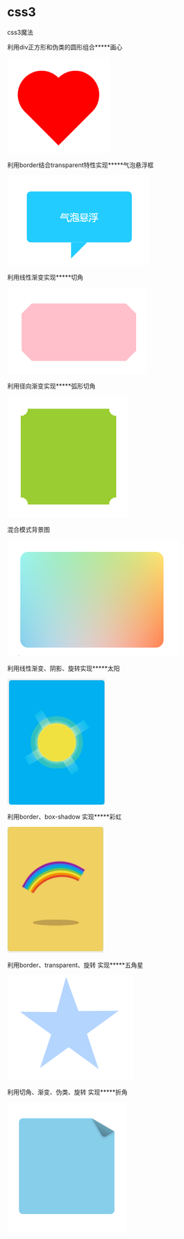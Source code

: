 # css3
css3魔法

利用div正方形和伪类的圆形组合*****画心

![image](https://github.com/ZhaoYLi/css3/blob/master/img/heart.jpg)

利用border结合transparent特性实现*****气泡悬浮框

![image](https://github.com/ZhaoYLi/css3/blob/master/img/bubbly.jpg)

利用线性渐变实现*****切角

![image](https://github.com/ZhaoYLi/css3/blob/master/img/cut.jpg)

利用径向渐变实现*****弧形切角

![image](https://github.com/ZhaoYLi/css3/blob/master/img/arc.jpg)

混合模式背景图

![image](https://github.com/ZhaoYLi/css3/blob/master/img/colorful-background.jpg)

利用线性渐变、阴影、旋转实现*****太阳

![image](https://github.com/ZhaoYLi/css3/blob/master/img/sun.gif)

利用border、box-shadow 实现*****彩虹

![image](https://github.com/ZhaoYLi/css3/blob/master/img/rainbow.gif)

利用border、transparent、旋转 实现*****五角星

![image](https://github.com/ZhaoYLi/css3/blob/master/img/five-star.jpg)

利用切角、渐变、伪类、旋转 实现*****折角

![image](https://github.com/ZhaoYLi/css3/blob/master/img/corner.jpg)
  








